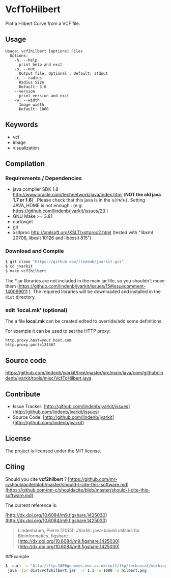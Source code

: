 # VcfToHilbert

Plot a Hilbert Curve from a VCF file.


## Usage

```
Usage: vcf2hilbert [options] Files
  Options:
    -h, --help
      print help and exit
    -o, --out
      Output file. Optional . Default: stdout
    -r, --radius
      Radius Size
      Default: 3.0
    --version
      print version and exit
    -w, --width
      Image width
      Default: 1000

```


## Keywords

 * vcf
 * image
 * visualization


## Compilation

### Requirements / Dependencies

* java compiler SDK 1.8 http://www.oracle.com/technetwork/java/index.html (**NOT the old java 1.7 or 1.6**) . Please check that this java is in the `${PATH}`. Setting JAVA_HOME is not enough : (e.g: https://github.com/lindenb/jvarkit/issues/23 )
* GNU Make >= 3.81
* curl/wget
* git
* xsltproc http://xmlsoft.org/XSLT/xsltproc2.html (tested with "libxml 20706, libxslt 10126 and libexslt 815")


### Download and Compile

```bash
$ git clone "https://github.com/lindenb/jvarkit.git"
$ cd jvarkit
$ make vcf2hilbert
```

The *.jar libraries are not included in the main jar file, so you shouldn't move them (https://github.com/lindenb/jvarkit/issues/15#issuecomment-140099011 ).
The required libraries will be downloaded and installed in the `dist` directory.

### edit 'local.mk' (optional)

The a file **local.mk** can be created edited to override/add some definitions.

For example it can be used to set the HTTP proxy:

```
http.proxy.host=your.host.com
http.proxy.port=124567
```
## Source code 

[https://github.com/lindenb/jvarkit/tree/master/src/main/java/com/github/lindenb/jvarkit/tools/misc/VcfToHilbert.java
](https://github.com/lindenb/jvarkit/tree/master/src/main/java/com/github/lindenb/jvarkit/tools/misc/VcfToHilbert.java
)
## Contribute

- Issue Tracker: [http://github.com/lindenb/jvarkit/issues](http://github.com/lindenb/jvarkit/issues)
- Source Code: [http://github.com/lindenb/jvarkit](http://github.com/lindenb/jvarkit)

## License

The project is licensed under the MIT license.

## Citing

Should you cite **vcf2hilbert** ? [https://github.com/mr-c/shouldacite/blob/master/should-I-cite-this-software.md](https://github.com/mr-c/shouldacite/blob/master/should-I-cite-this-software.md)

The current reference is:

[http://dx.doi.org/10.6084/m9.figshare.1425030](http://dx.doi.org/10.6084/m9.figshare.1425030)

> Lindenbaum, Pierre (2015): JVarkit: java-based utilities for Bioinformatics. figshare.
> [http://dx.doi.org/10.6084/m9.figshare.1425030](http://dx.doi.org/10.6084/m9.figshare.1425030)


##Example

```bash
$  curl -s "http://ftp.1000genomes.ebi.ac.uk/vol1/ftp/technical/working/20140123_NA12878_Illumina_Platinum/NA12878.wgs.illumina_platinum.20140404.snps_v2.vcf.gz" | gunzip -c |\
 java -jar dist/vcf2hilbert.jar  -r 1.1 -w 1000 -o hilbert.png
```


